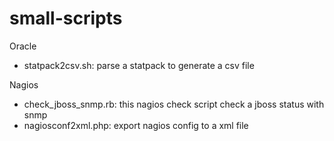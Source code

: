small-scripts
==========================

Oracle
- statpack2csv.sh: parse a statpack to generate a csv file

Nagios
- check_jboss_snmp.rb: this nagios check script check a jboss status with snmp
- nagiosconf2xml.php: export nagios config to a xml file
